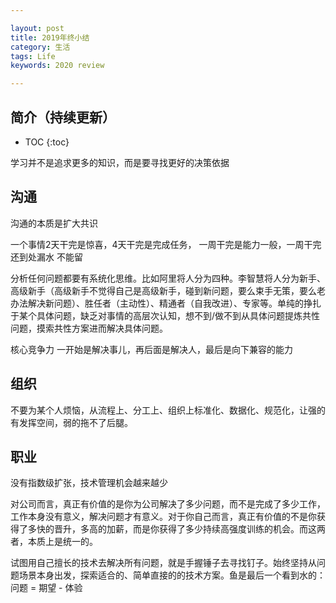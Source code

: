 ```yaml
---

layout: post
title: 2019年终小结
category: 生活
tags: Life
keywords: 2020 review

---
```


## 简介（持续更新）
* TOC
{:toc}

学习并不是追求更多的知识，而是要寻找更好的决策依据

## 沟通

沟通的本质是扩大共识

一个事情2天干完是惊喜，4天干完是完成任务， 一周干完是能力一般，一周干完还到处漏水 不能留

分析任何问题都要有系统化思维。比如阿里将人分为四种。李智慧将人分为新手、高级新手（高级新手不觉得自己是高级新手，碰到新问题，要么束手无策，要么老办法解决新问题）、胜任者（主动性）、精通者（自我改进）、专家等。单纯的挣扎于某个具体问题，缺乏对事情的高层次认知，想不到/做不到从具体问题提炼共性问题，摸索共性方案进而解决具体问题。 

核心竞争力 一开始是解决事儿，再后面是解决人，最后是向下兼容的能力

## 组织

不要为某个人烦恼，从流程上、分工上、组织上标准化、数据化、规范化，让强的有发挥空间，弱的拖不了后腿。 

## 职业

没有指数级扩张，技术管理机会越来越少


对公司而言，真正有价值的是你为公司解决了多少问题，而不是完成了多少工作，工作本身没有意义，解决问题才有意义。对于你自己而言，真正有价值的不是你获得了多快的晋升，多高的加薪，而是你获得了多少持续高强度训练的机会。而这两者，本质上是统一的。

试图用自己擅长的技术去解决所有问题，就是手握锤子去寻找钉子。始终坚持从问题场景本身出发，探索适合的、简单直接的的技术方案。鱼是最后一个看到水的：问题 = 期望 - 体验